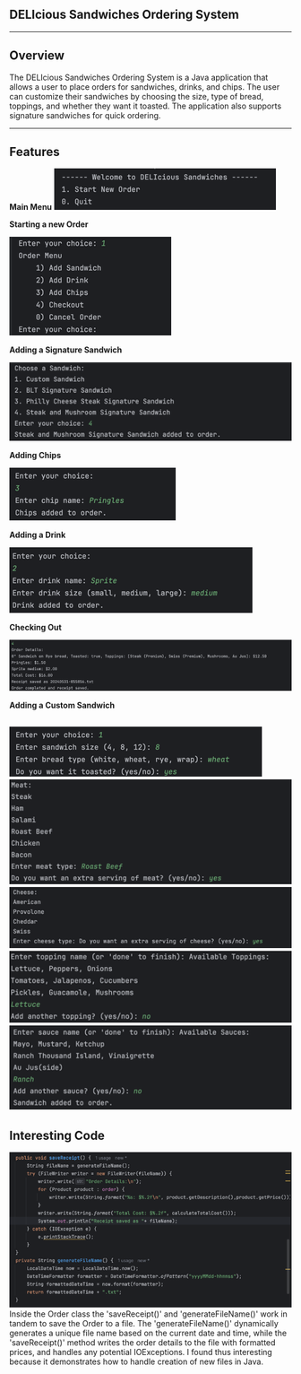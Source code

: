 DELIcious Sandwiches Ordering System
--
___
Overview
-
The DELIcious Sandwiches Ordering System is a Java application that allows a user to place orders for sandwiches, drinks, and chips. The user can customize their sandwiches by choosing the size, type of bread, toppings, and whether they want it toasted. The application also supports signature sandwiches for quick ordering.

---
Features
--
**Main Menu**
![img.png](src/main/java/com/ps/img.png)

**Starting a new Order**

![img_1.png](src/main/java/com/ps/img_1.png)

**Adding a Signature Sandwich**

![img_2.png](src/main/java/com/ps/img_2.png)

**Adding Chips**

![img_3.png](src/main/java/com/ps/img_3.png)

**Adding a Drink**

![img_4.png](src/main/java/com/ps/img_4.png)

**Checking Out**

![img_5.png](src/main/java/com/ps/img_5.png)

**Adding a Custom Sandwich**

![img_6.png](src/main/java/com/ps/img_6.png)
![img_7.png](src/main/java/com/ps/img_7.png)
![img_8.png](src/main/java/com/ps/img_8.png)
![img_9.png](src/main/java/com/ps/img_9.png)
![img_10.png](src/main/java/com/ps/img_10.png)
---
Interesting Code
--
![img_11.png](src/main/java/com/ps/img_11.png)
Inside the Order class the 'saveReceipt()' and 'generateFileName()' work in tandem to save the Order to a file. The 'generateFileName()' dynamically generates a unique file name based on the current date and time, while the 'saveReceipt()' method writes the order details to the file with formatted prices, and handles any potential IOExceptions. I found thus interesting because it demonstrates how to handle creation of new files in Java. 




